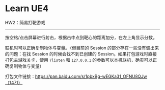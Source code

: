 # Learn UE4

HW2：简易打靶游戏

---

按空格/点击屏幕进行射击，根据击中点到靶心的距离加分，在左上角显示分数。

联机时可以正确复制物体与变量。（但目前的 Session 的部分存在一些没有调出来的问题：在找 Session 的时候会找不到已创建的 Session。如果打包游戏时直接打包主游戏关卡，使用 `?listen` 和 `127.0.0.1` 的参数可以本机联机，确实可以正确复制物体与变量）

打包文件链接：https://pan.baidu.com/s/1pbxBg-wEGKa31_OFNU8QJw（1471）





